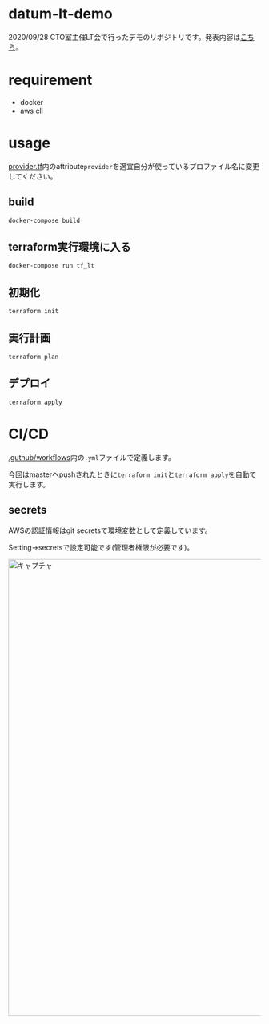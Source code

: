 # datum-lt-demo 
2020/09/28 CTO室主催LT会で行ったデモのリポジトリです。発表内容は[こちら](https://datumstudio.atlassian.net/wiki/spaces/DSEBE/pages/220889102/IaC)。

# requirement
- docker
- aws cli

# usage
[provider.tf](https://github.com/yujimukai/datum-lt-demo/blob/master/provider.tf#L3)内のattribute`provider`を適宜自分が使っているプロファイル名に変更してください。 
## build
```
docker-compose build
```
## terraform実行環境に入る
```
docker-compose run tf_lt
```
## 初期化
```
terraform init
```
## 実行計画
```
terraform plan
```
## デプロイ
```
terraform apply
```

# CI/CD
[.guthub/workflows](https://github.com/yujimukai/datum-lt-demo/tree/master/.github/workflows)内の`.yml`ファイルで定義します。

今回はmasterへpushされたときに`terraform init`と`terraform apply`を自動で実行します。
## secrets
AWSの認証情報はgit secretsで環境変数として定義しています。

Setting->secretsで設定可能です(管理者権限が必要です)。

<img width="912" alt="キャプチャ" src="https://user-images.githubusercontent.com/68636577/94514765-00965b80-025d-11eb-89cd-edf5eda7ffd3.PNG">

